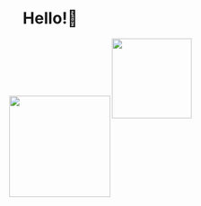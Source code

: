 <h1 align="center">Hello!🌾</h1>
<img align="right" height="142em" src="https://github-readme-stats.vercel.app/api?username=kristenprescott&show_icons=true&theme=onedark&count_private=true&hide=prs,issues,contribs&hide_rank=true&include_all_commits=true&hide_border=true)](https://github.com/kristenprescott/github-readme-stats" /><br /><br /><br /><br /><br /><br />

<img align="right" height="180em" src="https://github-readme-stats.vercel.app/api/top-langs/?username=kristenprescott&layout=compact&theme=onedark&hide_border=true)](https://github.com/kristenprescott/github-readme-stats" />



<!--
**kristenprescott/kristenprescott** is a ✨ _special_ ✨ repository because its `README.md` (this file) appears on your GitHub profile.

Here are some ideas to get you started:

- 🔭 I’m currently working on ...
- 🌱 I’m currently learning ...
- 👯 I’m looking to collaborate on ...
- 🤔 I’m looking for help with ...
- 💬 Ask me about ...
- 📫 How to reach me: ...
- 😄 Pronouns: ...
- ⚡ Fun fact: ...

Visitors:
![visitors](https://visitor-badge.glitch.me/badge?page_id=kristenprescott.kristenprescott)
![visitors](https://visitor-badge.glitch.me/badge?page_id=kristenprescott)

Profile views(colors):
![](https://komarev.com/ghpvc/?username=kristenprescott&color=0e1117)

![](https://komarev.com/ghpvc/?username=kristenprescott&color=0F1218)

Stats:
[![](https://github-readme-stats.vercel.app/api?username=kristenprescott&show_icons=true&theme=darcula&count_private=true&hide=prs,issues,contribs&hide_rank=true&include_all_commits=true&hide_border=true)](https://github.com/kristenprescott/github-readme-stats)

Top Langs:
[![Top Langs](https://github-readme-stats.vercel.app/api/top-langs/?username=kristenprescott&layout=compact&theme=darcula&hide_border=true)](https://github.com/kristenprescott/github-readme-stats)
-->
